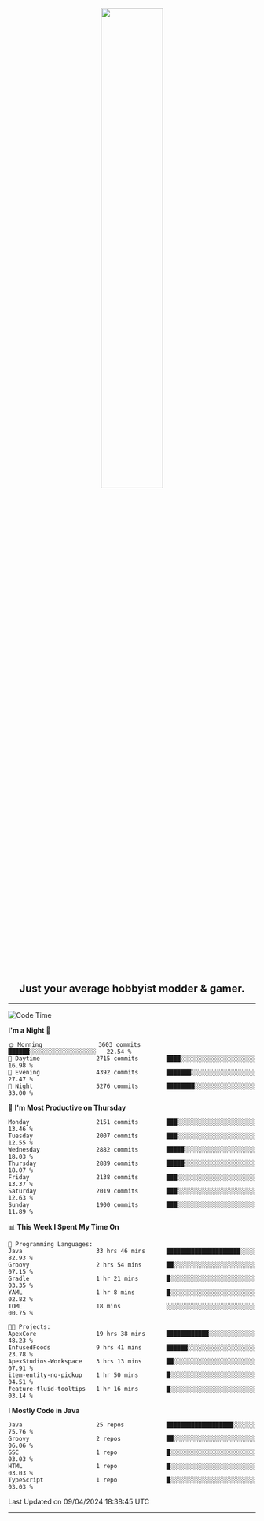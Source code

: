 <div align="center">
  <a href="https://apexmodder.xyz/"><img width="50%" height="50%" src="https://i.imgur.com/pc4HkGz.png"></a>
</div>
<h2 align="center">Just your average hobbyist modder & gamer.</h2>

---

<!--START_SECTION:waka-->
![Code Time](http://img.shields.io/badge/Code%20Time-1%2C016%20hrs%2046%20mins-blue)

**I'm a Night 🦉** 

```text
🌞 Morning                3603 commits        ██████░░░░░░░░░░░░░░░░░░░   22.54 % 
🌆 Daytime                2715 commits        ████░░░░░░░░░░░░░░░░░░░░░   16.98 % 
🌃 Evening                4392 commits        ███████░░░░░░░░░░░░░░░░░░   27.47 % 
🌙 Night                  5276 commits        ████████░░░░░░░░░░░░░░░░░   33.00 % 
```
📅 **I'm Most Productive on Thursday** 

```text
Monday                   2151 commits        ███░░░░░░░░░░░░░░░░░░░░░░   13.46 % 
Tuesday                  2007 commits        ███░░░░░░░░░░░░░░░░░░░░░░   12.55 % 
Wednesday                2882 commits        █████░░░░░░░░░░░░░░░░░░░░   18.03 % 
Thursday                 2889 commits        █████░░░░░░░░░░░░░░░░░░░░   18.07 % 
Friday                   2138 commits        ███░░░░░░░░░░░░░░░░░░░░░░   13.37 % 
Saturday                 2019 commits        ███░░░░░░░░░░░░░░░░░░░░░░   12.63 % 
Sunday                   1900 commits        ███░░░░░░░░░░░░░░░░░░░░░░   11.89 % 
```


📊 **This Week I Spent My Time On** 

```text
💬 Programming Languages: 
Java                     33 hrs 46 mins      █████████████████████░░░░   82.93 % 
Groovy                   2 hrs 54 mins       ██░░░░░░░░░░░░░░░░░░░░░░░   07.15 % 
Gradle                   1 hr 21 mins        █░░░░░░░░░░░░░░░░░░░░░░░░   03.35 % 
YAML                     1 hr 8 mins         █░░░░░░░░░░░░░░░░░░░░░░░░   02.82 % 
TOML                     18 mins             ░░░░░░░░░░░░░░░░░░░░░░░░░   00.75 % 

🐱‍💻 Projects: 
ApexCore                 19 hrs 38 mins      ████████████░░░░░░░░░░░░░   48.23 % 
InfusedFoods             9 hrs 41 mins       ██████░░░░░░░░░░░░░░░░░░░   23.78 % 
ApexStudios-Workspace    3 hrs 13 mins       ██░░░░░░░░░░░░░░░░░░░░░░░   07.91 % 
item-entity-no-pickup    1 hr 50 mins        █░░░░░░░░░░░░░░░░░░░░░░░░   04.51 % 
feature-fluid-tooltips   1 hr 16 mins        █░░░░░░░░░░░░░░░░░░░░░░░░   03.14 % 
```

**I Mostly Code in Java** 

```text
Java                     25 repos            ███████████████████░░░░░░   75.76 % 
Groovy                   2 repos             ██░░░░░░░░░░░░░░░░░░░░░░░   06.06 % 
GSC                      1 repo              █░░░░░░░░░░░░░░░░░░░░░░░░   03.03 % 
HTML                     1 repo              █░░░░░░░░░░░░░░░░░░░░░░░░   03.03 % 
TypeScript               1 repo              █░░░░░░░░░░░░░░░░░░░░░░░░   03.03 % 
```




 Last Updated on 09/04/2024 18:38:45 UTC
<!--END_SECTION:waka-->

---
